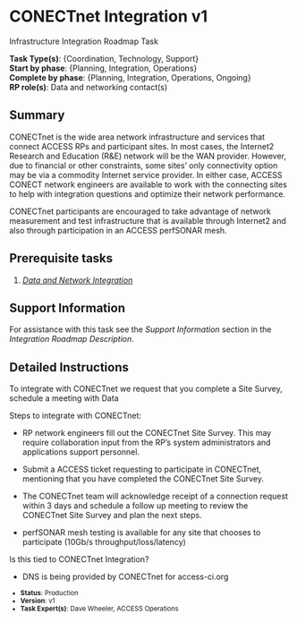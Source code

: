 # CONECTnet Integration v1

Infrastructure Integration Roadmap Task

**Task Type(s)**: {Coordination, Technology, Support}  
**Start by phase**: {Planning, Integration, Operations}  
**Complete by phase**: {Planning, Integration, Operations, Ongoing}  
**RP role(s)**: Data and networking contact(s)

## Summary

CONECTnet is the wide area network infrastructure and services that connect ACCESS RPs and participant sites. In most cases, the Internet2 Research and Education (R&E) network will be the WAN provider. However, due to financial or other constraints, some sites’ only connectivity option may be via a commodity Internet service provider. In either case, ACCESS CONECT network engineers are available to work with the connecting sites to help with integration questions and optimize their network performance.

CONECTnet participants are encouraged to take advantage of network measurement and test infrastructure that is available through Internet2 and also through participation in an ACCESS perfSONAR mesh.

## Prerequisite tasks

1.  [*Data and Network Integration*](Data_and_Network_Integration.md)

## Support Information

For assistance with this task see the *Support Information* section in the *Integration Roadmap Description*.

## Detailed Instructions

To integrate with CONECTnet we request that you complete a Site Survey, schedule a meeting with Data

Steps to integrate with CONECTnet:

- RP network engineers fill out the CONECTnet Site Survey. This may require collaboration input from the RP’s system administrators and applications support personnel.

- Submit a ACCESS ticket requesting to participate in CONECTnet, mentioning that you have completed the CONECTnet Site Survey.

- The CONECTnet team will acknowledge receipt of a connection request within 3 days and schedule a follow up meeting to review the CONECTnet Site Survey and plan the next steps.

- perfSONAR mesh testing is available for any site that chooses to participate (10Gb/s throughput/loss/latency)

Is this tied to CONECTnet Integration?

- DNS is being provided by CONECTnet for access-ci.org

<sub>
<ul class="document-meta-data">
    <li><strong>Status</strong>: Production</li>
    <li><strong>Version</strong>: v1</li>
    <li><strong>Task Expert(s)</strong>: Dave Wheeler, ACCESS Operations</li>
</ul>
</sub>
<br/>
<br/>
